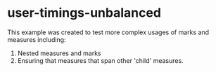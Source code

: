 # user-timings-unbalanced

This example was created to test more complex usages of marks and measures including:

1. Nested measures and marks
1. Ensuring that measures that span other 'child' measures.

